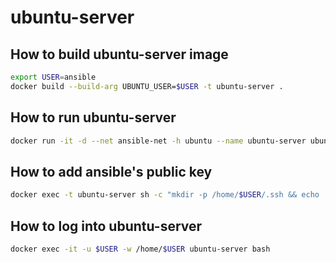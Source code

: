 # ubuntu-server

## How to build ubuntu-server image

```bash
export USER=ansible
docker build --build-arg UBUNTU_USER=$USER -t ubuntu-server .
```

## How to run ubuntu-server

```bash
docker run -it -d --net ansible-net -h ubuntu --name ubuntu-server ubuntu-server
```

## How to add ansible's public key

```bash
docker exec -t ubuntu-server sh -c "mkdir -p /home/$USER/.ssh && echo '$(docker exec -t ansible cat /home/ansible/.ssh/ssh_host_ed25519_key.pub)' > /home/$USER/.ssh/authorized_keys"
```

## How to log into ubuntu-server

```bash
docker exec -it -u $USER -w /home/$USER ubuntu-server bash
```
